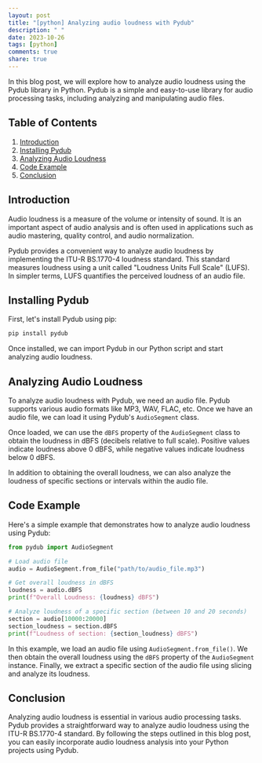 ```yaml
---
layout: post
title: "[python] Analyzing audio loudness with Pydub"
description: " "
date: 2023-10-26
tags: [python]
comments: true
share: true
---
```


In this blog post, we will explore how to analyze audio loudness using the Pydub library in Python. Pydub is a simple and easy-to-use library for audio processing tasks, including analyzing and manipulating audio files.

## Table of Contents
1. [Introduction](#introduction)
2. [Installing Pydub](#installing-pydub)
3. [Analyzing Audio Loudness](#analyzing-audio-loudness)
4. [Code Example](#code-example)
5. [Conclusion](#conclusion)

<a name="introduction"></a>
## Introduction

Audio loudness is a measure of the volume or intensity of sound. It is an important aspect of audio analysis and is often used in applications such as audio mastering, quality control, and audio normalization.

Pydub provides a convenient way to analyze audio loudness by implementing the ITU-R BS.1770-4 loudness standard. This standard measures loudness using a unit called "Loudness Units Full Scale" (LUFS). In simpler terms, LUFS quantifies the perceived loudness of an audio file.

<a name="installing-pydub"></a>
## Installing Pydub

First, let's install Pydub using pip:

```bash
pip install pydub
```

Once installed, we can import Pydub in our Python script and start analyzing audio loudness.

<a name="analyzing-audio-loudness"></a>
## Analyzing Audio Loudness

To analyze audio loudness with Pydub, we need an audio file. Pydub supports various audio formats like MP3, WAV, FLAC, etc. Once we have an audio file, we can load it using Pydub's `AudioSegment` class.

Once loaded, we can use the `dBFS` property of the `AudioSegment` class to obtain the loudness in dBFS (decibels relative to full scale). Positive values indicate loudness above 0 dBFS, while negative values indicate loudness below 0 dBFS.

In addition to obtaining the overall loudness, we can also analyze the loudness of specific sections or intervals within the audio file.

<a name="code-example"></a>
## Code Example

Here's a simple example that demonstrates how to analyze audio loudness using Pydub:

```python
from pydub import AudioSegment

# Load audio file
audio = AudioSegment.from_file("path/to/audio_file.mp3")

# Get overall loudness in dBFS
loudness = audio.dBFS
print(f"Overall Loudness: {loudness} dBFS")

# Analyze loudness of a specific section (between 10 and 20 seconds)
section = audio[10000:20000]
section_loudness = section.dBFS
print(f"Loudness of section: {section_loudness} dBFS")
```

In this example, we load an audio file using `AudioSegment.from_file()`. We then obtain the overall loudness using the `dBFS` property of the `AudioSegment` instance. Finally, we extract a specific section of the audio file using slicing and analyze its loudness.

<a name="conclusion"></a>
## Conclusion

Analyzing audio loudness is essential in various audio processing tasks. Pydub provides a straightforward way to analyze audio loudness using the ITU-R BS.1770-4 standard. By following the steps outlined in this blog post, you can easily incorporate audio loudness analysis into your Python projects using Pydub.